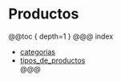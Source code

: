 # Productos

@@toc { depth=1 } 
@@@ index
* [categorias](categorias/index.md)
* [tipos_de_productos](tipos_de_productos/index.md)  
@@@